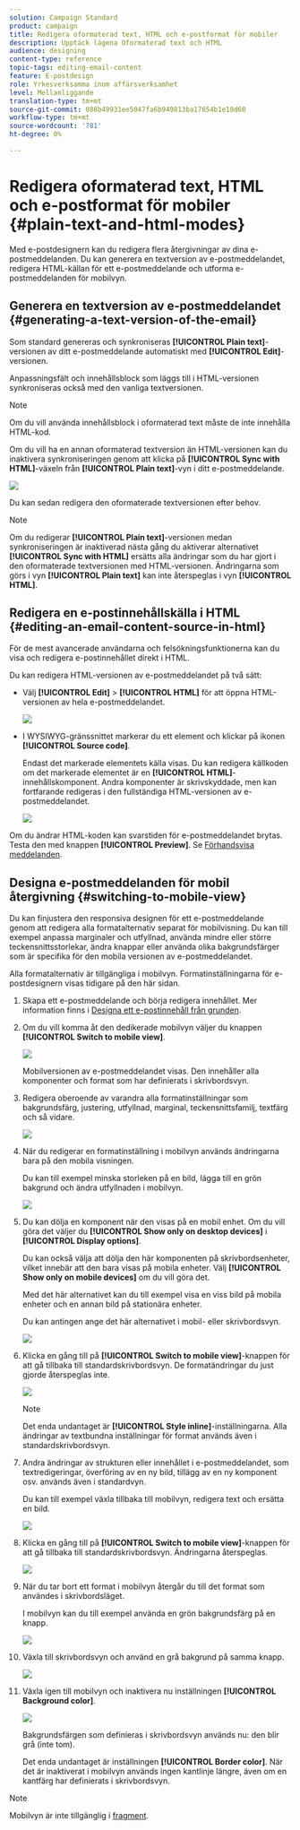 ```yaml
---
solution: Campaign Standard
product: campaign
title: Redigera oformaterad text, HTML och e-postformat för mobiler
description: Upptäck lägena Oformaterad text och HTML
audience: designing
content-type: reference
topic-tags: editing-email-content
feature: E-postdesign
role: Yrkesverksamma inom affärsverksamhet
level: Mellanliggande
translation-type: tm+mt
source-git-commit: 088b49931ee5047fa6b949813ba17654b1e10d60
workflow-type: tm+mt
source-wordcount: '781'
ht-degree: 0%

---
```



# Redigera oformaterad text, HTML och e-postformat för mobiler {#plain-text-and-html-modes}

Med e-postdesignern kan du redigera flera återgivningar av dina e-postmeddelanden. Du kan generera en textversion av e-postmeddelandet, redigera HTML-källan för ett e-postmeddelande och utforma e-postmeddelanden för mobilvyn.

## Generera en textversion av e-postmeddelandet {#generating-a-text-version-of-the-email}

Som standard genereras och synkroniseras **[!UICONTROL Plain text]**-versionen av ditt e-postmeddelande automatiskt med **[!UICONTROL Edit]**-versionen.

Anpassningsfält och innehållsblock som läggs till i HTML-versionen synkroniseras också med den vanliga textversionen.

>[!NOTE]
>
>Om du vill använda innehållsblock i oformaterad text måste de inte innehålla HTML-kod.

Om du vill ha en annan oformaterad textversion än HTML-versionen kan du inaktivera synkroniseringen genom att klicka på **[!UICONTROL Sync with HTML]**-växeln från **[!UICONTROL Plain text]**-vyn i ditt e-postmeddelande.

![](assets/email_designer_textversion.png)

Du kan sedan redigera den oformaterade textversionen efter behov.

>[!NOTE]
>
>Om du redigerar **[!UICONTROL Plain text]**-versionen medan synkroniseringen är inaktiverad nästa gång du aktiverar alternativet **[!UICONTROL Sync with HTML]** ersätts alla ändringar som du har gjort i den oformaterade textversionen med HTML-versionen. Ändringarna som görs i vyn **[!UICONTROL Plain text]** kan inte återspeglas i vyn **[!UICONTROL HTML]**.

## Redigera en e-postinnehållskälla i HTML {#editing-an-email-content-source-in-html}

För de mest avancerade användarna och felsökningsfunktionerna kan du visa och redigera e-postinnehållet direkt i HTML.

Du kan redigera HTML-versionen av e-postmeddelandet på två sätt:

* Välj **[!UICONTROL Edit]** > **[!UICONTROL HTML]** för att öppna HTML-versionen av hela e-postmeddelandet.

   ![](assets/email_designer_html1.png)

* I WYSIWYG-gränssnittet markerar du ett element och klickar på ikonen **[!UICONTROL Source code]**.

   Endast det markerade elementets källa visas. Du kan redigera källkoden om det markerade elementet är en **[!UICONTROL HTML]**-innehållskomponent. Andra komponenter är skrivskyddade, men kan fortfarande redigeras i den fullständiga HTML-versionen av e-postmeddelandet.

   ![](assets/email_designer_html2.png)

Om du ändrar HTML-koden kan svarstiden för e-postmeddelandet brytas. Testa den med knappen **[!UICONTROL Preview]**. Se [Förhandsvisa meddelanden](../../sending/using/previewing-messages.md).

## Designa e-postmeddelanden för mobil återgivning {#switching-to-mobile-view}

Du kan finjustera den responsiva designen för ett e-postmeddelande genom att redigera alla formatalternativ separat för mobilvisning. Du kan till exempel anpassa marginaler och utfyllnad, använda mindre eller större teckensnittsstorlekar, ändra knappar eller använda olika bakgrundsfärger som är specifika för den mobila versionen av e-postmeddelandet.

Alla formatalternativ är tillgängliga i mobilvyn. Formatinställningarna för e-postdesignern visas tidigare på den här sidan.

1. Skapa ett e-postmeddelande och börja redigera innehållet. Mer information finns i [Designa ett e-postinnehåll från grunden](../../designing/using/designing-from-scratch.md#designing-an-email-content-from-scratch).
1. Om du vill komma åt den dedikerade mobilvyn väljer du knappen **[!UICONTROL Switch to mobile view]**.

   ![](assets/email_designer_mobile_view_switch.png)

   Mobilversionen av e-postmeddelandet visas. Den innehåller alla komponenter och format som har definierats i skrivbordsvyn.

1. Redigera oberoende av varandra alla formatinställningar som bakgrundsfärg, justering, utfyllnad, marginal, teckensnittsfamilj, textfärg och så vidare.

   ![](assets/email_designer_mobile_view.png)

1. När du redigerar en formatinställning i mobilvyn används ändringarna bara på den mobila visningen.

   Du kan till exempel minska storleken på en bild, lägga till en grön bakgrund och ändra utfyllnaden i mobilvyn.

   ![](assets/email_designer_mobile_view_change.png)

1. Du kan dölja en komponent när den visas på en mobil enhet. Om du vill göra det väljer du **[!UICONTROL Show only on desktop devices]** i **[!UICONTROL Display options]**.

   Du kan också välja att dölja den här komponenten på skrivbordsenheter, vilket innebär att den bara visas på mobila enheter. Välj **[!UICONTROL Show only on mobile devices]** om du vill göra det.

   Med det här alternativet kan du till exempel visa en viss bild på mobila enheter och en annan bild på stationära enheter.

   Du kan antingen ange det här alternativet i mobil- eller skrivbordsvyn.

   ![](assets/email_designer_mobile_hide.png)

1. Klicka en gång till på **[!UICONTROL Switch to mobile view]**-knappen för att gå tillbaka till standardskrivbordsvyn. De formatändringar du just gjorde återspeglas inte.

   ![](assets/email_designer_mobile_view_desktop_no-change.png)

   >[!NOTE]
   >
   >Det enda undantaget är **[!UICONTROL Style inline]**-inställningarna. Alla ändringar av textbundna inställningar för format används även i standardskrivbordsvyn.

1. Andra ändringar av strukturen eller innehållet i e-postmeddelandet, som textredigeringar, överföring av en ny bild, tillägg av en ny komponent osv. används även i standardvyn.

   Du kan till exempel växla tillbaka till mobilvyn, redigera text och ersätta en bild.

   ![](assets/email_designer_mobile_view_change_content.png)

1. Klicka en gång till på **[!UICONTROL Switch to mobile view]**-knappen för att gå tillbaka till standardskrivbordsvyn. Ändringarna återspeglas.

   ![](assets/email_designer_mobile_view_desktop_content-change.png)

1. När du tar bort ett format i mobilvyn återgår du till det format som användes i skrivbordsläget.

   I mobilvyn kan du till exempel använda en grön bakgrundsfärg på en knapp.

   ![](assets/email_designer_mobile_view_background_mobile.png)

1. Växla till skrivbordsvyn och använd en grå bakgrund på samma knapp.

   ![](assets/email_designer_mobile_view_background_desktop.png)

1. Växla igen till mobilvyn och inaktivera nu inställningen **[!UICONTROL Background color]**.

   ![](assets/email_designer_mobile_view_background_mobile_disabled.png)

   Bakgrundsfärgen som definieras i skrivbordsvyn används nu: den blir grå (inte tom).

   Det enda undantaget är inställningen **[!UICONTROL Border color]**. När det är inaktiverat i mobilvyn används ingen kantlinje längre, även om en kantfärg har definierats i skrivbordsvyn.

>[!NOTE]
>
>Mobilvyn är inte tillgänglig i [fragment](../../designing/using/using-reusable-content.md#about-fragments).
